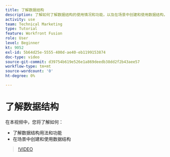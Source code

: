 ```yaml
---
title: 了解数据结构
description: 了解如何了解数据结构的使用情况和功能，以及在场景中创建和使用数据结构，所有这些都可以 [!DNL Adobe Workfront Fusion].
activity: use
team: Technical Marketing
type: Tutorial
feature: Workfront Fusion
role: User
level: Beginner
kt: 9052
exl-id: 5b64d25e-5555-400d-ae40-eb1199153874
doc-type: video
source-git-commit: d39754b619e526e1a869deedb38dd2f2b43aee57
workflow-type: tm+mt
source-wordcount: '0'
ht-degree: 0%

---
```


# 了解数据结构

在本视频中，您将了解如何：

* 了解数据结构用法和功能
* 在场景中创建和使用数据结构

>[!VIDEO](https://video.tv.adobe.com/v/335293/?quality=12)
